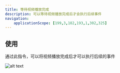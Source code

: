 ```yaml
---
title: 等待视频播放完成
description: 可以等待视频播放完成后才会执行后续事件
navigation:
    applicationScope: [199,3,182,193,1,302,325]
---
```


## 使用

通过此指令，可以将视频播放完成后才可以执行后续的事件

![alt text](https://assbak.gcw.wiki/gcw/image/zh_hans/commands/images/waitvideoplaycomplete/image.png)
